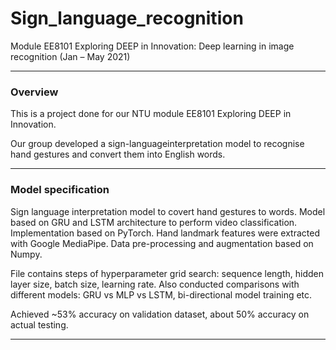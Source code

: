 # Sign_language_recognition

Module EE8101 Exploring DEEP in Innovation: Deep learning in image recognition (Jan – May 2021)

---

### **Overview**

This is a project done for our NTU module EE8101 Exploring DEEP in Innovation. 

Our group developed a sign-languageinterpretation model to recognise hand gestures and convert them into English words. 

---

### **Model specification**

Sign language interpretation model to covert hand gestures to words. Model based on GRU and LSTM architecture to perform video classification. Implementation based on PyTorch. Hand landmark features were extracted with Google MediaPipe. Data pre-processing and augmentation based on Numpy.

File contains steps of hyperparameter grid search: sequence length, hidden layer size, batch size, learning rate. Also conducted comparisons with different models: GRU vs MLP vs LSTM, bi-directional model training etc.

Achieved ~53% accuracy on validation dataset, about 50% accuracy on actual testing.

---
